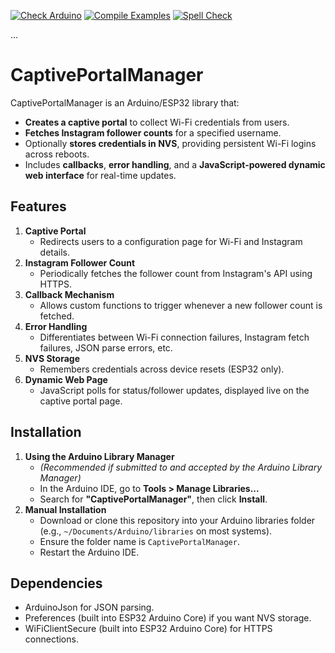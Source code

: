 

[![Check Arduino](https://github.com/<User>/<Repo>/actions/workflows/check-arduino.yml/badge.svg)](https://github.com/<User>/<Repo>/actions/workflows/check-arduino.yml)
[![Compile Examples](https://github.com/<User>/<Repo>/actions/workflows/compile-examples.yml/badge.svg)](https://github.com/<User>/<Repo>/actions/workflows/compile-examples.yml)
[![Spell Check](https://github.com/<User>/<Repo>/actions/workflows/spell-check.yml/badge.svg)](https://github.com/<User>/<Repo>/actions/workflows/spell-check.yml)

...


# CaptivePortalManager

CaptivePortalManager is an Arduino/ESP32 library that:
- **Creates a captive portal** to collect Wi-Fi credentials from users.
- **Fetches Instagram follower counts** for a specified username.
- Optionally **stores credentials in NVS**, providing persistent Wi-Fi logins across reboots.
- Includes **callbacks**, **error handling**, and a **JavaScript-powered dynamic web interface** for real-time updates.

## Features

1. **Captive Portal**  
   - Redirects users to a configuration page for Wi-Fi and Instagram details.
2. **Instagram Follower Count**  
   - Periodically fetches the follower count from Instagram's API using HTTPS.
3. **Callback Mechanism**  
   - Allows custom functions to trigger whenever a new follower count is fetched.
4. **Error Handling**  
   - Differentiates between Wi-Fi connection failures, Instagram fetch failures, JSON parse errors, etc.
5. **NVS Storage**  
   - Remembers credentials across device resets (ESP32 only).
6. **Dynamic Web Page**  
   - JavaScript polls for status/follower updates, displayed live on the captive portal page.

## Installation

1. **Using the Arduino Library Manager**  
   - *(Recommended if submitted to and accepted by the Arduino Library Manager)*  
   - In the Arduino IDE, go to **Tools > Manage Libraries...**  
   - Search for **"CaptivePortalManager"**, then click **Install**.
2. **Manual Installation**  
   - Download or clone this repository into your Arduino libraries folder (e.g., `~/Documents/Arduino/libraries` on most systems).  
   - Ensure the folder name is `CaptivePortalManager`.  
   - Restart the Arduino IDE.

## Dependencies

- ArduinoJson for JSON parsing.
- Preferences (built into ESP32 Arduino Core) if you want NVS storage.
- WiFiClientSecure (built into ESP32 Arduino Core) for HTTPS connections.


